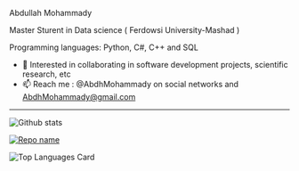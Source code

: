 Abdullah Mohammady

Master Sturent in Data science ( Ferdowsi University-Mashad )

   Programming languages: Python, C#, C++ and SQL

- 💞️ Interested in collaborating in software development projects, scientific research, etc
- 📫 Reach me : @AbdhMohammady on social networks and AbdhMohammady@gmail.com

<!---
AbdhMohammady/AbdhMohammady is a ✨ special ✨ repository because its `README.md` (this file) appears on your GitHub profile.
You can click the Preview link to take a look at your changes.
--->

---
![Github stats](https://github-readme-stats.vercel.app/api?username=abdhmohammady&theme=highcontrast&show_icons=true&count_private=true)

[![Repo name](https://github-readme-stats.vercel.app/api/pin/?username=abdhmohammady&repo=repo-name)](https://github.com/abdhmohammady/DataScience)

![Top Languages Card](https://github-readme-stats.vercel.app/api/top-langs/?username=abdhmohammady&layout=compact)
